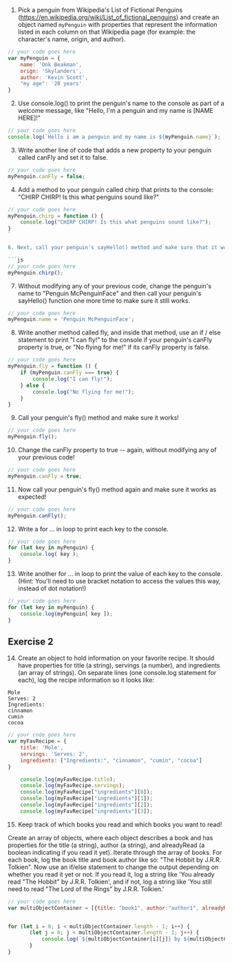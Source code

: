 1. Pick a penguin from Wikipedia's List of Fictional Penguins (https://en.wikipedia.org/wiki/List_of_fictional_penguins) and create an object named `myPenguin` with properties that represent the information listed in each column on that Wikipedia page (for example: the character's name, origin, and author).

```js
// your code goes here
var myPenguin = {
    name: 'Onk Beakman',
    orign: 'Skylanders',
    author: 'Kevin Scott',
    "my age": '20 years'
}
```

2. Use console.log() to print the penguin's name to the console as part of a welcome message, like "Hello, I'm a penguin and my name is [NAME HERE]!"

```js
// your code goes here
console.log(`Hello i am a penguin and my name is ${myPenguin.name}`);
```

3. Write another line of code that adds a new property to your penguin called canFly and set it to false.

```js
// your code goes here
myPenguin.canFly = false;
```

4. Add a method to your penguin called chirp that prints to the console: "CHIRP CHIRP! Is this what penguins sound like?"

```js
// your code goes here
myPenguin.chirp = function () {
    console.log("CHIRP CHIRP! Is this what penguins sound like?");
}
`

6. Next, call your penguin's sayHello() method and make sure that it works!

```js
// your code goes here
myPenguin.chirp();
```

7. Without modifying any of your previous code, change the penguin's name to "Penguin McPenguinFace" and then call your penguin's sayHello() function one more time to make sure it still works.

```js
// your code goes here
myPenguin.name = 'Penguin McPenguinFace';
```

8. Write another method called fly, and inside that method, use an if / else statement to print "I can fly!" to the console if your penguin's canFly property is true, or "No flying for me!" if its canFly property is false.

```js
// your code goes here
myPenguin.fly = function () {
    if (myPenguin.canFly === true) {
        console.log("I can fly!"); 
    } else {
        console.log("No flying for me!");
    }
}
```

9. Call your penguin's fly() method and make sure it works!

```js
// your code goes here
myPenguin.fly();
```

10. Change the canFly property to true -- again, without modifying any of your previous code!

```js
// your code goes here
myPenguin.canFly = true;
```

11. Now call your penguin's fly() method again and make sure it works as expected!

```js
// your code goes here
myPenguin.canFly();
```

12. Write a for ... in loop to print each key to the console.

```js
// your code goes here
for (let key in myPenguin) {
    console.log( key );
}
```

13. Write another for ... in loop to print the value of each key to the console. (Hint: You'll need to use bracket notation to access the values this way, instead of dot notation!)

```js
// your code goes here
for (let key in myPenguin) {
    console.log(myPenguin[ key ]);
}
```

## Exercise 2
 14. Create an object to hold information on your favorite recipe. It should have properties for title (a string), servings (a number), and ingredients (an array of strings).
 On separate lines (one console.log statement for each), log the recipe information so it looks like:
 ```
 Mole
 Serves: 2
 Ingredients:
 cinnamon
 cumin
 cocoa
```

```js
// your code goes here
var myFavRecipe = {
    title: 'Mole',
    servings: 'Serves: 2',
    ingredients: ["Ingredients:", "cinnamon", "cumin", "cocoa"]
}

    console.log(myFavRecipe.title);
    console.log(myFavRecipe.servings);
    console.log(myFavRecipe["ingredients"][0]);
    console.log(myFavRecipe["ingredients"][1]);
    console.log(myFavRecipe["ingredients"][2]);
    console.log(myFavRecipe["ingredients"][3]);


```

 15. Keep track of which books you read and which books you want to read!

 Create an array of objects, where each object describes a book and has properties for the title (a string), author (a string), and alreadyRead (a boolean indicating if you read it yet).
 Iterate through the array of books. For each book, log the book title and book author like so: "The Hobbit by J.R.R. Tolkien".
 Now use an if/else statement to change the output depending on whether you read it yet or not. If you read it, log a string like 'You already read "The Hobbit" by J.R.R. Tolkien', and if not, log a string like 'You still need to read "The Lord of the Rings" by J.R.R. Tolkien.'

 ```js
// your code goes here
var multiObjectContainer = [{title: "book1", author:"author1", alreadyRead: true,} , {title: "book2", author:"author2", alreadyRead: true}, {title: "book3", author:"author3", alreadyRead: true} ]


for (let i = 0; i < multiObjectContainer.length - 1; i++) {
        (let j = 0; j < multiObjectContainer.length - 1; j++) {
            console.log(`${multiObjectContainer[i][j]} by ${multiObjectContainer[i][j+1]}`);
        }
}
```
